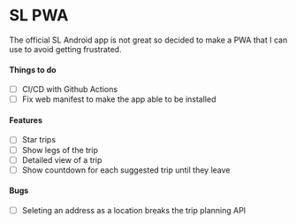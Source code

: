 # SL PWA
The official SL Android app is not great so decided to make a PWA that I can use to avoid getting frustrated.

#### Things to do
- [ ] CI/CD with Github Actions
- [ ] Fix web manifest to make the app able to be installed

#### Features
- [ ] Star trips
- [ ] Show legs of the trip
- [ ] Detailed view of a trip
- [ ] Show countdown for each suggested trip until they leave

#### Bugs
- [ ] Seleting an address as a location breaks the trip planning API